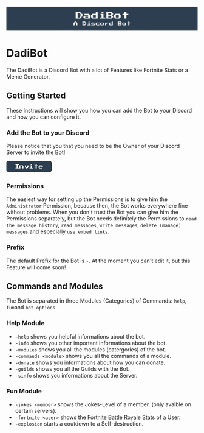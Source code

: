 ![banner_small](/img/logo1_banner_small.png)
# DadiBot
The DadiBot is a Discord Bot with a lot of Features like Fortnite Stats or a Meme Generator.

## Getting Started
These Instructions will show you how you can add the Bot to your Discord and how you can configure it.

### Add the Bot to your Discord
Please notice that you that you need to be the Owner of your Discord Server to invite the Bot!

[invite]: https://discordapp.com/api/oauth2/authorize?client_id=396990218751967254&permissions=8&scope=bot
[ ![Invite](/img/logo1_widget_invite.png) ][invite]

### Permissions
The easiest way for setting up the Permissions is to give him the `Administrator` Permission, because then, the Bot works everywhere fine without problems. When you don't trust the Bot you can give him the Permissions separately, but the Bot needs definitely the Permissions to `read the message history`, `read messages`, `write messages`, `delete (manage) messages` and especially `use embed links`.

### Prefix
The default Prefix for the Bot is `-`. At the moment you can't edit it, but this Feature will come soon!


## Commands and Modules
The Bot is separated in three Modules (Categories) of Commands: `help`, `fun`and `bot-options`.

### Help Module
 - `-help` shows you helpful informations about the bot.
 - `-info` shows you other important informations about the bot.
 - `-modules` shows you all the modules (catergories) of the bot.
 - `-commands <module>` shows you all the commands of a module.
 - `-donate` shows you informations about how you can donate.
 - `-guilds` shows you all the Guilds with the Bot.
 - `-sinfo` shows you informations about the Server.
 
### Fun Module
 - `-jokes <member>` shows the Jokes-Level of a member. (only avaible on certain servers).
 - `-fortnite <user>` shows the [Fortnite Battle Royale](https://www.epicgames.com/fortnite/en-US/buy-now/battle-royale) Stats of a User.
 - `-explosion` starts a coutdown to a Self-destruction.
 

